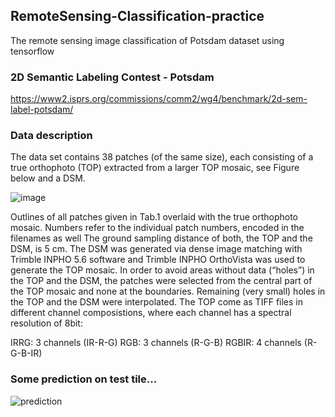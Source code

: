 ## RemoteSensing-Classification-practice
The remote sensing image classification of Potsdam dataset using tensorflow

### 2D Semantic Labeling Contest - Potsdam
https://www2.isprs.org/commissions/comm2/wg4/benchmark/2d-sem-label-potsdam/

### Data description
The data set contains 38 patches (of the same size), each consisting of a true orthophoto (TOP) extracted from a larger TOP mosaic, see Figure below and a DSM. 

![image](https://user-images.githubusercontent.com/66828546/113218845-82088e00-9280-11eb-9cd5-a42a96eea2d0.png)

Outlines of all patches given in Tab.1 overlaid with the true orthophoto mosaic. Numbers refer to the individual patch numbers, encoded in the filenames as well
The ground sampling distance of both, the TOP and the DSM, is 5 cm. The DSM was generated via dense image matching with Trimble INPHO 5.6 software and Trimble INPHO OrthoVista was used to generate the TOP mosaic. In order to avoid areas without data (“holes”) in the TOP and the DSM, the patches were selected from the central part of the TOP mosaic and none at the boundaries. Remaining (very small) holes in the TOP and the DSM were interpolated.
The TOP come as TIFF files in different channel composistions, where each channel has a spectral resolution of 8bit:

IRRG: 3 channels (IR-R-G)
RGB: 3 channels (R-G-B)
RGBIR: 4 channels (R-G-B-IR)

### Some prediction on test tile...
![prediction](https://user-images.githubusercontent.com/66828546/113218568-0b6b9080-9280-11eb-9eb5-bb709ac6bc48.jpg)

